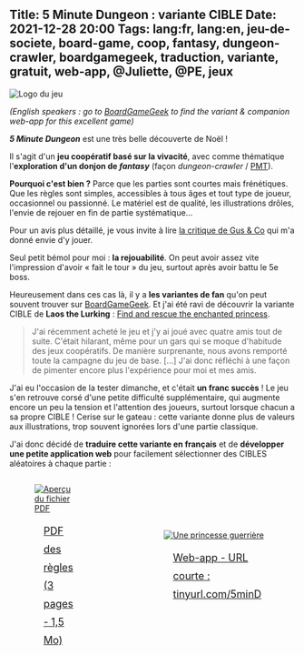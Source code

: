 Title: 5 Minute Dungeon : variante CIBLE
Date: 2021-12-28 20:00
Tags: lang:fr, lang:en, jeu-de-societe, board-game, coop, fantasy, dungeon-crawler, boardgamegeek, traduction, variante, gratuit, web-app, @Juliette, @PE, jeux
---
<!-- Com'
* https://boardgamegeek.com
* https://www.trictrac.net/jeu-de-societe/5-minute-dungeon-master-edition/ressources
* https://gusandco.net/2020/03/09/5-minute-dungeon-critique-jeu/
* https://paradoxetemporel.fr/21656-test-de-5-minute-dungeon-de-connor-reid-chez-spin-master.html
-->
![Logo du jeu](images/2021/12/5minDungeon-cover-small.jpg)

_(English speakers : go to [BoardGameGeek](https://boardgamegeek.com/thread/1855051/variant-find-and-rescue-enchanted-princess) to find the variant & companion web-app for this excellent game)_

_**5 Minute Dungeon**_ est une très belle découverte de Noël !

Il s'agit d'un **jeu coopératif basé sur la vivacité**,
avec comme thématique l'**exploration d'un donjon de _fantasy_**
(façon _dungeon-crawler_ / [PMT](https://fr.wikipedia.org/wiki/Porte-monstre-tr%C3%A9sor)).

**Pourquoi c'est bien ?** Parce que les parties sont courtes mais frénétiques.Que les règles sont simples, accessibles à tous âges et tout type de joueur,
occasionnel ou passionné.
Le matériel est de qualité, les illustrations drôles, l'envie de rejouer en fin de partie systématique...

Pour un avis plus détaillé, je vous invite à lire [la critique de Gus & Co](https://gusandco.net/2020/03/09/5-minute-dungeon-critique-jeu/) qui m'a donné envie d'y jouer.

Seul petit bémol pour moi : **la rejouabilité**.
On peut avoir assez vite l'impression d'avoir « fait le tour » du jeu,surtout après avoir battu le 5e boss.

Heureusement dans ces cas là, il y a **les variantes de fan**
qu'on peut souvent trouver sur [BoardGameGeek](https://boardgamegeek.com/boardgame/207830/5-minute-dungeon/forums/69).
Et j'ai été ravi de découvrir la variante CIBLE de **Laos the Lurking** :
[Find and rescue the enchanted princess](https://boardgamegeek.com/thread/1855051/variant-find-and-rescue-enchanted-princess).

> J'ai récemment acheté le jeu et j'y ai joué avec quatre amis tout de suite. C'était hilarant, même pour un gars qui se moque d'habitude des jeux coopératifs. De manière surprenante, nous avons remporté toute la campagne du jeu de base. [...] J'ai donc réfléchi à une façon de pimenter encore plus l'expérience pour moi et mes amis.

J'ai eu l'occasion de la tester dimanche, et c'était **un franc succès** !
Le jeu s'en retrouve corsé d'une petite difficulté supplémentaire,
qui augmente encore un peu la tension et l'attention des joueurs,
surtout lorsque chacun a sa propre CIBLE !
Cerise sur le gateau : cette variante donne plus de valeurs aux illustrations,
trop souvent ignorées lors d'une partie classique.

J'ai donc décidé de **traduire cette variante en français**
et de **développer une petite application web** pour facilement sélectionner
des CIBLES aléatoires à chaque partie :

<div class="side-by-side">
  <a href="images/2021/12/5_Minute_Dungeon_Variante_CIBLE.pdf">
    <figure>
      <img alt="Aperçu du fichier PDF" src="images/2021/12/5_Minute_Dungeon_Variante_CIBLE.jpg">
      <figcaption>PDF des règles (3 pages - 1,5 Mo)</figcaption>
    </figure>
  </a>
  <a href="https://chezsoi.org/lucas/5md/">
    <figure>
      <img alt="Une princesse guerrière" src="https://chezsoi.org/lucas/5md/tokens/token17.jpg">
      <figcaption>Web-app - URL courte : tinyurl.com/5minD</figcaption>
    </figure>
  </a>
</div>

<style>
article img { max-height: 20rem; }
figcaption { font-size: large; line-height: 2rem; padding: 1rem; }
.side-by-side {
    display: flex;
    justify-content: center;
    align-items: center;
}
.side-by-side > * { margin: 0 2rem; }
</style>
